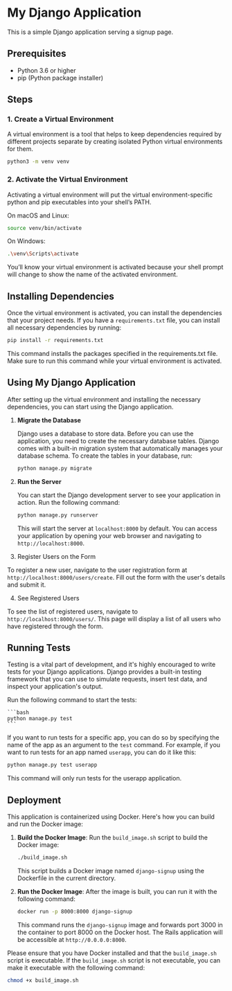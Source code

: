 # My Django Application

This is a simple Django application serving a signup page.

## Prerequisites

- Python 3.6 or higher
- pip (Python package installer)

## Steps

### 1. Create a Virtual Environment

A virtual environment is a tool that helps to keep dependencies required by different projects separate by creating isolated Python virtual environments for them.

```bash
python3 -m venv venv
```

### 2. Activate the Virtual Environment

Activating a virtual environment will put the virtual environment-specific python and pip executables into your shell’s PATH.

On macOS and Linux:

```bash
source venv/bin/activate
```

On Windows:

```bash
.\venv\Scripts\activate
```

You’ll know your virtual environment is activated because your shell prompt will change to show the name of the activated environment.

## Installing Dependencies

Once the virtual environment is activated, you can install the dependencies that your project needs. If you have a `requirements.txt` file, you can install all necessary dependencies by running:

```bash
pip install -r requirements.txt
```

This command installs the packages specified in the requirements.txt file. Make sure to run this command while your virtual environment is activated.

## Using My Django Application

After setting up the virtual environment and installing the necessary dependencies, you can start using the Django application.

1. **Migrate the Database**

    Django uses a database to store data. Before you can use the application, you need to create the necessary database tables. Django comes with a built-in migration system that automatically manages your database schema. To create the tables in your database, run:

    ```bash
    python manage.py migrate
    ```

2. **Run the Server**

    You can start the Django development server to see your application in action. Run the following command:

    ```bash
    python manage.py runserver
    ```

    This will start the server at `localhost:8000` by default. You can access your application by opening your web browser and navigating to `http://localhost:8000`.

<!-- 3. **Create a Superuser (Optional)**

    If your application has an admin panel (which is created by default in Django projects), you might want to create a superuser account to access it. Run the following command and provide the necessary details:

    ```bash
    python manage.py createsuperuser
    ```

    After creating the superuser, you can access the admin panel at `http://localhost:8000/admin`. -->

3. Register Users on the Form

To register a new user, navigate to the user registration form at `http://localhost:8000/users/create`. Fill out the form with the user's details and submit it.

4. See Registered Users

To see the list of registered users, navigate to `http://localhost:8000/users/`. This page will display a list of all users who have registered through the form.

## Running Tests
Testing is a vital part of development, and it's highly encouraged to write tests for your Django applications. Django provides a built-in testing framework that you can use to simulate requests, insert test data, and inspect your application's output.

Run the following command to start the tests:

    ```bash
    python manage.py test
    ```

If you want to run tests for a specific app, you can do so by specifying the name of the app as an argument to the `test` command. For example, if you want to run tests for an app named `userapp`, you can do it like this:

```bash
python manage.py test userapp
```
This command will only run tests for the userapp application.

## Deployment

This application is containerized using Docker. Here's how you can build and run the Docker image:

1. **Build the Docker Image**: Run the `build_image.sh` script to build the Docker image:

    ```bash
    ./build_image.sh
    ```

    This script builds a Docker image named `django-signup` using the Dockerfile in the current directory.

2. **Run the Docker Image**: After the image is built, you can run it with the following command:

    ```bash
    docker run -p 8000:8000 django-signup
    ```

    This command runs the `django-signup` image and forwards port 3000 in the container to port 8000 on the Docker host. The Rails application will be accessible at `http://0.0.0.0:8000`.

Please ensure that you have Docker installed and that the `build_image.sh` script is executable. If the `build_image.sh` script is not executable, you can make it executable with the following command:

```bash
chmod +x build_image.sh
```